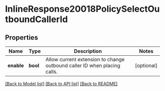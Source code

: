 # InlineResponse20018PolicySelectOutboundCallerId

## Properties
Name | Type | Description | Notes
------------ | ------------- | ------------- | -------------
**enable** | **bool** | Allow current extension to change outbound caller ID when placing calls. | [optional] 

[[Back to Model list]](../README.md#documentation-for-models) [[Back to API list]](../README.md#documentation-for-api-endpoints) [[Back to README]](../README.md)


